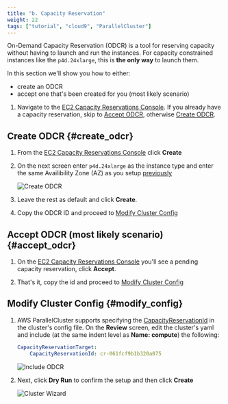 ```yaml
---
title: "b. Capacity Reservation"
weight: 22
tags: ["tutorial", "cloud9", "ParallelCluster"]
---
```


On-Demand Capacity Reservation (ODCR) is a tool for reserving capacity without having to launch and run the instances. For capacity constrained instances like the `p4d.24xlarge`, this is **the only way** to launch them.

In this section we'll show you how to either:

* create an ODCR  
* accept one that's been created for you (most likely scenario)

1. Navigate to the [EC2 Capacity Reservations Console](https://console.aws.amazon.com/ec2/home?#CapacityReservations:). If you already have a capacity reservation, skip to [Accept ODCR](#accept_odcr), otherwise [Create ODCR](#create_odcr).

## Create ODCR {#create_odcr}

1. From the [EC2 Capacity Reservations Console](https://console.aws.amazon.com/ec2/home?#CapacityReservations:) click **Create**
2. On the next screen enter `p4d.24xlarge` as the instance type and enter the same Availibility Zone (AZ) as you setup [previously](/01-getting-started/03-vpc-deployment.html)

    ![Create ODCR](/images/03-cluster/odcr.jpeg)

3. Leave the rest as default and click **Create**.
4. Copy the ODCR ID and proceed to [Modify Cluster Config](#modify_config)

## Accept ODCR (most likely scenario) {#accept_odcr}

1. On the [EC2 Capacity Reservations Console](https://console.aws.amazon.com/ec2/home?#CapacityReservations:) you'll see a pending capacity reservation, click **Accept**.

2. That's it, copy the id and proceed to [Modify Cluster Config](#modify_config)

## Modify Cluster Config {#modify_config}

1. AWS ParallelCluster supports specifying the [CapacityReservationId](https://docs.aws.amazon.com/parallelcluster/latest/ug/Scheduling-v3.html#yaml-Scheduling-SlurmQueues-CapacityReservationTarget) in the cluster's config file. On the **Review** screen, edit the cluster's yaml and include (at the same indent level as **Name: compute**) the following:

    ```yaml
    CapacityReservationTarget:
        CapacityReservationId: cr-061fcf9b1b320a075
    ```

    ![Include ODCR](/images/03-cluster/include_odcr.png)

2. Next, click **Dry Run** to confirm the setup and then click **Create**

    ![Cluster Wizard](/images/03-cluster/pcmanager-5.png)
